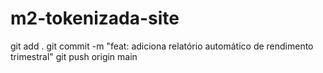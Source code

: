 # m2-tokenizada-site
git add .
git commit -m "feat: adiciona relatório automático de rendimento trimestral"
git push origin main
